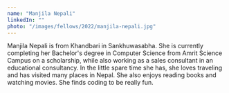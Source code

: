 ```yaml
---
name: "Manjila Nepali"
linkedIn: ""
photo: "/images/fellows/2022/manjila-nepali.jpg"
---
```


Manjila Nepali is from Khandbari in Sankhuwasabha. She is currently completing her Bachelor's degree in Computer Science from Amrit Science Campus on a scholarship, while also working as a sales consultant in an educational consultancy. In the little spare time she has, she loves traveling and has visited many places in Nepal. She also enjoys reading books and watching movies. She finds coding to be really fun.

